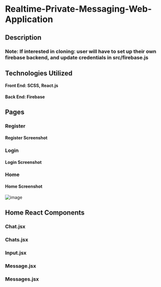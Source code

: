 # Realtime-Private-Messaging-Web-Application
## Description
### Note: If interested in cloning: user will have to set up their own firebase backend, and update credentials in src/firebase.js
## Technologies Utilized
#### Front End: SCSS, React.js
#### Back End: Firebase


## Pages
### Register
#### Register Screenshot
### Login
#### Login Screenshot
### Home
#### Home Screenshot
![image](https://user-images.githubusercontent.com/87671757/234015426-7ca5eb3c-9b43-48ff-b79f-51121f35d575.png)
## Home React Components
### Chat.jsx
### Chats.jsx
### Input.jsx
### Message.jsx
### Messages.jsx
